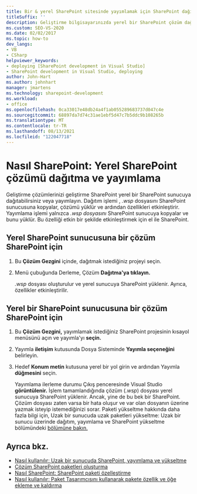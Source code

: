 ```yaml
---
title: Bir & yerel SharePoint sitesinde yayımlamak için SharePoint dağıtma
titleSuffix: ''
description: Geliştirme bilgisayarınızda yerel bir SharePoint çözüm dağıtmayı veya SharePoint yayımlamayı gözden geçirme.
ms.custom: SEO-VS-2020
ms.date: 02/02/2017
ms.topic: how-to
dev_langs:
- VB
- CSharp
helpviewer_keywords:
- deploying [SharePoint development in Visual Studio]
- SharePoint development in Visual Studio, deploying
author: John-Hart
ms.author: johnhart
manager: jmartens
ms.technology: sharepoint-development
ms.workload:
- office
ms.openlocfilehash: 0ca33017e48db24a4f1ab055289683737d047c4e
ms.sourcegitcommit: 68897da7d74c31ae1ebf5d47c7b5ddc9b108265b
ms.translationtype: MT
ms.contentlocale: tr-TR
ms.lasthandoff: 08/13/2021
ms.locfileid: "122047718"
---
```

# <a name="how-to-deploy-and-publish-a-sharepoint-solution-to-a-local-sharepoint-site"></a>Nasıl SharePoint: Yerel SharePoint çözümü dağıtma ve yayımlama
  Geliştirme çözümlerinizi geliştirme SharePoint yerel bir SharePoint sunucuya dağıtabilirsiniz veya yayımlayın. Dağıtım işlemi , *.wsp* dosyasını SharePoint sunucusuna kopyalar, çözümü yüklür ve ardından özellikleri etkinleştirir. Yayımlama işlemi yalnızca *.wsp dosyasını* SharePoint sunucuya kopyalar ve bunu yüklür. Bu özelliği etkin bir şekilde etkinleştirmek için el ile SharePoint.

## <a name="to-deploy-a-sharepoint-solution-to-the-local-sharepoint-server"></a>Yerel SharePoint sunucusuna bir çözüm SharePoint için

1. Bu **Çözüm Gezgini** içinde, dağıtmak istediğiniz projeyi seçin.

2. Menü çubuğunda Derleme, Çözüm **Dağıtma'ya tıklayın.**

     *.wsp* dosyası oluşturulur ve yerel sunucuya SharePoint yüklenir. Ayrıca, özellikler etkinleştirilir.

## <a name="to-publish-a-sharepoint-solution-to-a-local-sharepoint-server"></a>Yerel bir SharePoint sunucusuna bir çözüm SharePoint için

1. Bu **Çözüm Gezgini,** yayımlamak istediğiniz SharePoint projesinin kısayol menüsünü açın ve yayımla'yı **seçin.**

2. Yayımla **iletişim** kutusunda Dosya Sisteminde **Yayımla seçeneğini** belirleyin.

3. Hedef **Konum metin** kutusuna yerel bir yol girin ve ardından Yayımla **düğmesini** seçin.

     Yayımlama ilerleme durumu Çıkış penceresinde Visual Studio **görüntülenir.** İşlem tamamlandığında çözüm (*.wsp*) dosyası yerel sunucuya SharePoint yüklenir. Ancak, yine de bu bek bir SharePoint. Çözüm dosyası zaten varsa bir hata oluşur ve var olan dosyanın üzerine yazmak isteyip istemediğinizi sorar. Paketi yükseltme hakkında daha fazla bilgi için, Uzak bir sunucuda uzak paketleri yükseltme: Uzak bir sunucu üzerinde dağıtım, yayımlama ve SharePoint yükseltme bölümündeki [bölümüne bakın.](../sharepoint/how-to-deploy-publish-and-upgrade-sharepoint-solutions-on-a-remote-server.md)

## <a name="see-also"></a>Ayrıca bkz.
- [Nasıl kullanılır: Uzak bir sunucuda SharePoint, yayımlama ve yükseltme](../sharepoint/how-to-deploy-publish-and-upgrade-sharepoint-solutions-on-a-remote-server.md)
- [Çözüm SharePoint paketleri oluşturma](../sharepoint/creating-sharepoint-solution-packages.md)
- [Nasıl SharePoint: SharePoint paketi özelleştirme](../sharepoint/how-to-customize-a-sharepoint-solution-package.md)
- [Nasıl kullanılır: Paket Tasarımcısını kullanarak pakete özellik ve öğe ekleme ve kaldırma](../sharepoint/how-to-add-and-remove-features-and-items-to-a-package-by-using-the-package-designer.md)

